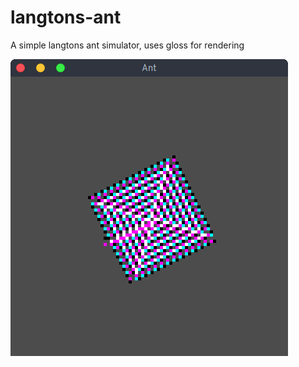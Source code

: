 # langtons-ant

A simple langtons ant simulator, uses gloss for rendering

![example](images/Ant_291.png)
